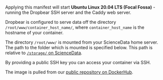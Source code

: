 Applying this manifest will start **Ubuntu Linux 20.04 LTS (Focal Fossa)** - running the Dropbear SSH server and the Caddy web server.

Dropbear is configured to serve data off the directory `/root/www/container_host_name/`, where `container_host_name` is the hostname of your container.

The directory `/root/www/` is mounted from your ScienceData home server. The path to the folder which is mounted is specified below. This path is relative to [`/storage/` on ScienceData](https://sciencedata.dk/sites/developer/ManagingFiles/index#toc_head9).

By providing a public SSH key you can access your container via SSH.

The image is pulled from our [public repository on DockerHub](https://hub.docker.com/r/sciencedata/ubuntu_focal_sciencedata).

